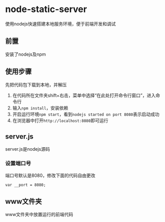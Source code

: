 # node-static-server
使用nodejs快速搭建本地服务环境，便于前端开发和调试

## 前置
安装了nodejs及npm

## 使用步骤

先把代码包下载到本地，并解压
1. 在代码所在文件夹shift+右击，菜单中选择“在此处打开命令行窗口”，进入命令行
2. 输入`npm install`，安装依赖
3. 开启运行环境`npm start`，看到`nodejs started on port 8080`表示启动成功
4. 在浏览器中打开`http://localhost:8080`即可运行

## server.js
server.js是nodejs源码

### 设置端口号
端口号默认是8080，修改下面的代码自由更改
```
var __port = 8080;
```

## www文件夹
www文件夹中放置运行的前端代码

